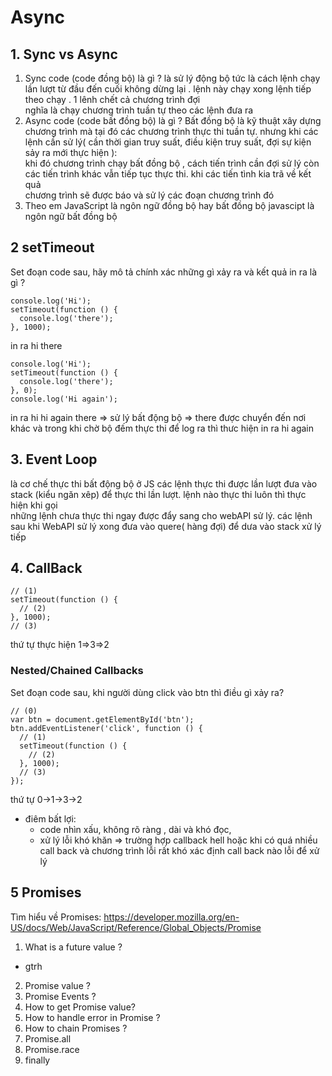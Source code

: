 # Async
## 1. Sync vs Async
1. Sync code (code đồng bộ) là gì ?
là sử lý động bộ tức là cách lệnh chạy lần lượt từ đầu đến cuối không dừng lại . lệnh này chạy xong lệnh tiếp theo chạy . 1 lênh chết cả chương trình đợi <br>
nghĩa là chạy chương trình tuần tự theo các lệnh đưa ra 
2. Async code (code bất đồng bộ) là gì ?
Bất đồng bộ là kỹ thuật xây dựng chương trình mà tại đó các chương trình thực thi tuần tự. nhưng khi các lệnh cần sử lý( cần thời gian truy suất, điều kiện truy suất, đợi sự kiện sảy ra mới thực hiện ):<br>
khi đó chương trình chạy bất đồng bộ , cách tiến trình cần đợi sử lý còn các tiến trình khác vẫn tiếp tục thực thi. khi các tiến tình kia trã về kết quả <br>
chương trình sẽ được báo và sử lý các đoạn chương trình đó
3. Theo em JavaScript là ngôn ngữ đồng bộ hay bất đồng bộ
javascipt là ngôn ngữ bất đồng bộ 
## 2 setTimeout
Set đoạn code sau, hãy mô tả chính xác những gì xảy ra và kết quả in ra là gì ?
```
console.log('Hi');
setTimeout(function () {
  console.log('there');
}, 1000);
```
in ra hi there
```
console.log('Hi');
setTimeout(function () {
  console.log('there');
}, 0);
console.log('Hi again');
```
in ra hi hi again there
=> sử lý bất động bộ 
=> there được chuyển đến nơi khác và trong khi chờ bộ đếm thực thi để log ra thì thưc hiện in ra hi again
## 3. Event Loop
là cơ chế thực thi bất động bộ ở JS các lệnh thực thi được lần lượt đưa vào stack (kiểu ngăn xêp) để thực thi lần lượt. lệnh nào thực thi luôn thì thực hiện khi gọi <br>
những lệnh chưa thực thi ngay được đẩy sang cho webAPI sử lý. các lệnh sau khi WebAPI sử lý xong đưa vào quere( hàng đợi) để dưa vào stack xử lý tiếp
## 4. CallBack 
```
// (1)
setTimeout(function () {
  // (2)
}, 1000);
// (3)
```
thứ tự thực hiện 1=>3=>2
### Nested/Chained Callbacks
Set đoạn code sau, khi người dùng click vào btn thì điều gì xảy ra?
```
// (0)
var btn = document.getElementById('btn');
btn.addEventListener('click', function () {
  // (1)
  setTimeout(function () {
    // (2)
  }, 1000);
  // (3)
});
```
thứ tự 0->1->3->2

- điêm bất lợi:
  - code nhìn xấu, không rõ ràng , dài và khó đọc,
  - xử lý lỗi khó khăn => trường hợp callback hell hoặc khi có quá nhiều call back và chương trình lỗi rất khó xác định call back nào lỗi để xử lý
 ## 5 Promises
Tìm hiểu về Promises: https://developer.mozilla.org/en-US/docs/Web/JavaScript/Reference/Global_Objects/Promise
1. What is a future value ?
- gtrh
2. Promise value ?
3. Promise Events ?
4. How to get Promise value?
5. How to handle error in Promise ?
6. How to chain Promises ?
7. Promise.all
8. Promise.race
9. finally










